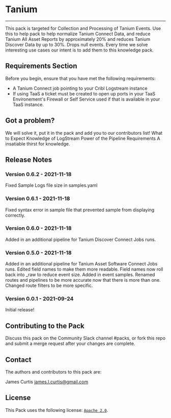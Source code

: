 # Tanium
----

This pack is targeted for Collection and Processing of Tanium Events. Use this to help pack to help normalize Tanium Connect Data, and reduce Tanium All Asset Reports by approximately 20% and reduces Tanium Discover Data by up to 30%. Drops null events. Every time we solve interesting use cases our intent is to add them to this knowledge pack.


## Requirements Section

Before you begin, ensure that you have met the following requirements:

* A Tanium Connect job pointing to your Cribl Logstream instance
* If using TaaS a ticket must be created to open up ports in your TaaS Environement's Firewall or Self Service used if that is available in your TaaS instance.


## Got a problem?

We will solve it, put it in the pack and add you to our contributors list! What to Expect Knowledge of LogStream Power of the Pipeline Requirements A insatiable thirst for knowledge.


## Release Notes

### Version 0.6.2 - 2021-11-18
Fixed Sample Logs file size in samples.yaml

### Version 0.6.1 - 2021-11-18
Fixed syntax error in sample file that prevented sample from displaying correctly.

### Version 0.6.0 - 2021-11-18
Added in an additional pipeline for Tanium Discover Connect Jobs runs.

### Version 0.5.0 - 2021-11-18
Added in an additional pipeline for Tanium Asset Software Connect Jobs runs. Edited field names to make them more readable. Field names now roll back into _raw to reduce event size. Added in event samples. Renamed routes and pipelines to be more accurate now that there is more than one. Changed route filters to be more specific.

### Version 0.0.1 - 2021-09-24
Initial release!



## Contributing to the Pack
Discuss this pack on the Community Slack channel #packs, or fork this repo and submit a merge request after your changes are complete.

## Contact

The authors and contributors to this pack are:

James Curtis james.l.curtis@gmail.com



## License
This Pack uses the following license: [`Apache 2.0`](https://github.com/criblio/appscope/blob/master/LICENSE).

